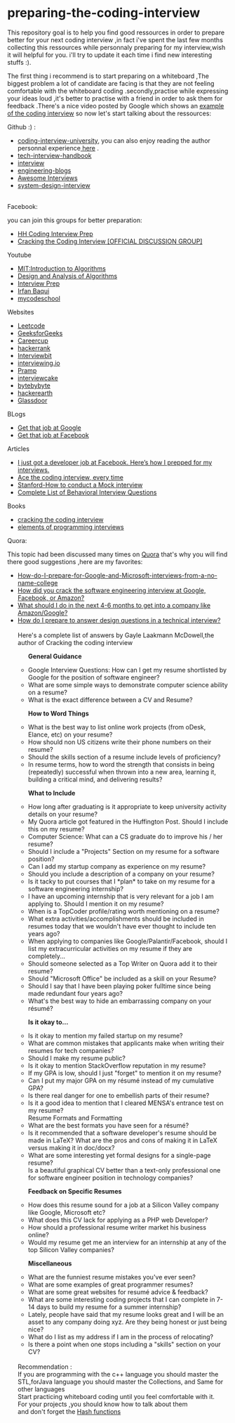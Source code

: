 # preparing-the-coding-interview
This repository goal is to help you find good ressources in order to prepare better for your next coding interview ,in fact i've spent the last few months collecting this ressources while personnaly preparing for my interview,wish it will helpful for you.
i'll try to update it each time i find new interesting stuffs :).


The first thing i recommend is to start preparing on a whiteboard ,The biggest problem a lot of candidate are  facing is that they are not feeling comfortable with the whiteboard coding .secondly,practise while expressing your ideas loud ,it's better to practise with a friend in order to ask them for feedback .There's a nice video posted by Google which shows an <a href="https://www.youtube.com/watch?v=XKu_SEDAykw&t=700s">example of the coding interview</a>
so now let's start talking about the ressources:

 Github :) :
 <ul>
<li><a href="https://github.com/jwasham/coding-interview-university">coding-interview-university</a>, you can also enjoy reading the author personnal experience<a href="https://medium.freecodecamp.org/why-i-studied-full-time-for-8-months-for-a-google-interview-cc662ce9bb13"> here</a> .</li>
<li><a href="https://github.com/yangshun/tech-interview-handbook/blob/master/preparing/cheatsheet.md">tech-interview-handbook</a></li>
 <li><a href="https://github.com/andreis/interview">interview</a></li>
 <li><a href="https://github.com/kilimchoi/engineering-blogs">engineering-blogs</a></li>
 <li><a href="https://github.com/MaximAbramchuck/awesome-interview-questions/blob/master/README.md">Awesome Interviews</a></li>
 <li><a href="https://github.com/checkcheckzz/system-design-interview">system-design-interview</a></li>
</ul>
<br/>
Facebook:
<p>  you can join this groups for better preparation:</p>
<ul>
 <li><a href="https://www.facebook.com/groups/hhcodinginterviewprep/?ref=bookmarks">HH Coding Interview Prep</a></li>
 <li><a href="https://www.facebook.com/groups/ctciofficial/?ref=bookmarks">Cracking the Coding Interview [OFFICIAL DISCUSSION GROUP]</a></li>
 </ul>
Youtube
 <ul>
 <li><a href="https://ocw.mit.edu/courses/electrical-engineering-and-computer-science/6-046j-introduction-to-algorithms-sma-5503-fall-2005/index.htm">MIT:Introduction to Algorithms</a></li>
<li><a href="https://www.youtube.com/channel/UCliJsnOQEU9ZkWEE7Vtryng/videos">Design and Analysis of Algorithms</a></li>
 <li><a href="https://www.youtube.com/channel/UCILCBVnN0BAhnZuXbYLabRQ">Interview Prep</a></li>
 <li><a href="https://www.youtube.com/channel/UCYvQTh9aUgPZmVH0wNHFa1A"> Irfan Baqui</a></li>
 <li><a href="https://www.youtube.com/user/mycodeschool">mycodeschool</a></li>
 </ul>
 Websites
 <ul>
 <li><a href="https://leetcode.com/">Leetcode</a></li>
 <li><a href="https://www.geeksforgeeks.org/">GeeksforGeeks</a></li>
 <li><a href="https://www.careercup.com/">Careercup</a></li>
 <li><a href="https://www.hackerrank.com/">hackerrank</a></li>
 <li><a href="https://www.interviewbit.com/">Interviewbit</a></li>
 <li><a href="https://interviewing.io/">interviewing.io</a></li>
 <li><a href="https://www.pramp.com/#/">Pramp</a></li>
 <li><a href="https://www.interviewcake.com/">interviewcake</a></li>
 <li><a href="https://www.byte-by-byte.com/">bytebybyte</a></li>
 <li><a href="https://www.hackerearth.com/">hackerearth</a></li>
 <li><a href="/www.glassdoor.com">Glassdoor</a></href>
 </ul>
BLogs
 <ul>
 <li><a  href="http://steve-yegge.blogspot.com/2008/03/get-that-job-at-google.html">Get that job at Google</a></li>
 <li><a href="https://www.facebook.com/notes/facebook-engineering/get-that-job-at-facebook/10150964382448920">Get that job at Facebook</a></li>
 </ul>
  Articles
 <ul>
 <li><a  href="https://medium.freecodecamp.org/software-engineering-interviews-744380f4f2af">I just got a developer job at Facebook. Here’s how I prepped for my interviews.</li>
  <li><a href="https://medium.com/@nickciubotariu/ace-the-coding-interview-every-time-d169ce1fd3fc">Ace the coding interview, every time</a></li>
 <li><a href="http://web.stanford.edu/dept/CTL/Oralcomm/Microsoft%20Word%20-%20How%20to%20Conduct%20Mock%20Interviews.pdf">Stanford-How to conduct a Mock interview </a></li>
 <li><a href="http://www.hsu.edu/Career/completelistofbehavioral.pdf">Complete List of Behavioral Interview Questions</a></li>
 </ul>
 Books
 <ul>
 <li><a href="https://www.amazon.com/Cracking-Coding-Interview-6th-Edition/dp/0984782850/ref=as_li_ss_tl?ie=UTF8&linkCode=sl1&tag=smartbulbre01-20&linkId=a038d912aa391d830120a58bd6cf2536">cracking the coding interview</a></li>
 <li><a href="mazon.com/Elements-Programming-Interviews-Insiders-Guide/dp/1479274836/ref=as_li_ss_tl?ie=UTF8&linkCode=sl1&tag=smartbulbre01-20&linkId=4122c143363c4988f44f7f6d9dff7158">elements of programming interviews</a></li>
 </ul>
 Quora:

<p>This topic had been discussed many times on <a href="https://www.quora.com/">Quora</a> that's why you will find there good suggestions ,here are my favorites:</p>
<ul>
<li><a href="http://qr.ae/TUp7TM"> How-do-I-prepare-for-Google-and-Microsoft-interviews-from-a-no-name-college</a></li>
 <li><a href="http://qr.ae/TUp7hX">How did you crack the software engineering interview at Google, Facebook, or Amazon?</a></li>
 <li><a href="http://qr.ae/TUp7hk">What should I do in the next 4-6 months to get into a company like Amazon/Google?</a></li>
 <li><a href="https://www.quora.com/How-do-I-prepare-to-answer-design-questions-in-a-technical-interview?srid=TJq1&share=a7953f39">How do I prepare to answer design questions in a technical interview?</a></li>
 <br/>
 Here's a complete list of answers by  Gayle Laakmann McDowell,the author of Cracking the coding interview <br/>
 <ul>
  
  <B>General Guidance</B>
<li>Google Interview Questions: How can I get my resume shortlisted by Google for the position of software engineer?</li>
<li>What are some simple ways to demonstrate computer science ability on a resume?
<li>What is the exact difference between a CV and Resume?

<b>How to Word Things</b>
<li>What is the best way to list online work projects (from oDesk, Elance, etc) on your resume?</li>
<li>How should non US citizens write their phone numbers on their resume?</li>
<li>Should the skills section of a resume include levels of proficiency?</li>
<li>In resume terms, how to word the strength that consists in being (repeatedly) successful when thrown into a new area, learning it, building a critical mind, and delivering results?</li>

<b>What to Include</b>
<li>How long after graduating is it appropriate to keep university activity details on your resume?</li>
<li>My Quora article got featured in the Huffington Post. Should I include this on my resume?</li>
<li>Computer Science: What can a CS graduate do to improve his / her resume?</li>
<li>Should I include a "Projects" Section on my resume for a software position?</li>
<li>Can I add my startup company as experience on my resume?</li>
<li>Should you include a description of a company on your resume?</li>
<li>Is it tacky to put courses that I *plan* to take on my resume for a software engineering internship?</li>
<li>I have an upcoming internship that is very relevant for a job I am applying to. Should I mention it on my resume?</li>
<li>When is a TopCoder profile/rating worth mentioning on a resume?</li>
<li>What extra activities/accomplishments should be included in resumes today that we wouldn't have ever thought to include ten years ago?</li>
<li>When applying to companies like Google/Palantir/Facebook, should I list my extracurricular activities on my resume if they are completely...</li>
<li>Should someone selected as a Top Writer on Quora add it to their resume?</li>
<li>Should "Microsoft Office" be included as a skill on your Resume?</li>
<li>Should I say that I have been playing poker fulltime since being made redundant four years ago?</li>
<li>What's the best way to hide an embarrassing company on your résumé?</li>

<b>Is it okay to...</b>
<li>Is it okay to mention my failed startup on my resume?</li>
<li>What are common mistakes that applicants make when writing their resumes for tech companies?</li>
<li>Should I make my resume public?</li>
<li>Is it okay to mention StackOverflow reputation in my resume?</li>
<li>If my GPA is low, should I just "forget" to mention it on my resume?</li>
<li>Can I put my major GPA on my résumé instead of my cumulative GPA?</li>
<li>Is there real danger for one to embellish parts of their resume?</li>
<li>Is it a good idea to mention that I cleared MENSA's entrance test on my resume?</li>
Resume Formats and Formatting
<li>What are the best formats you have seen for a résumé?</li>
<li>Is it recommended that a software developer's resume should be made in LaTeX? What are the pros and cons of making it in LaTeX versus making it in doc/docx?</li>
<li>What are some interesting yet formal designs for a single-page resume?</li>
Is a beautiful graphical CV better than a text-only professional one for software engineer position in technology companies?</li>

<b>Feedback on Specific Resumes</b>
<li>How does this resume sound for a job at a Silicon Valley company like Google, Microsoft etc?</li>
<li>What does this CV lack for applying as a PHP web Developer?</li>
<li>How should a professional resume writer market his business online?</li>
<li>Would my resume get me an interview for an internship at any of the top Silicon Valley companies?</li>

<b>Miscellaneous</b>
<li>What are the funniest resume mistakes you've ever seen?</li>
<li>What are some examples of great programmer resumes?</li>
<li>What are some great websites for resumé advice & feedback?</li>
<li>What are some interesting coding projects that I can complete in 7-14 days to build my resume for a summer internship?</li>
<li>Lately, people have said that my resume looks great and I will be an asset to any company doing xyz. Are they being honest or just being nice?</li>
<li>What do I list as my address if I am in the process of relocating?</li>
<li>Is there a point when one stops including a "skills" section on your CV?</li>
 
</ul>
<br/>
  Recommendation :<br/>
 If you are programming with the c++ language you should master the STL,forJava language you should master the Collections, and Same for other languages<br/>
Start practicing whiteboard coding until you feel comfortable with it.</br>
For your projects ,you should know how  to talk about them </br>
and don't forget the <a href="http://www.cse.yorku.ca/~oz/hash.html">Hash functions</a></li>

